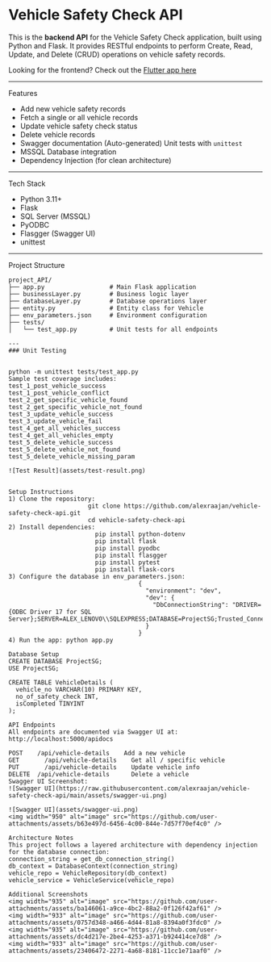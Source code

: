 

# Vehicle Safety Check API

This is the **backend API** for the Vehicle Safety Check application, built using Python and Flask. It provides RESTful endpoints to perform Create, Read, Update, and Delete (CRUD) operations on vehicle safety records.

Looking for the frontend? Check out the [Flutter app here](https://github.com/alexraajan/vehicle-safety-check-flutter)

---

Features

- Add new vehicle safety records
- Fetch a single or all vehicle records
- Update vehicle safety check status
- Delete vehicle records
- Swagger documentation (Auto-generated)
  Unit tests with `unittest`
- MSSQL Database integration
- Dependency Injection (for clean architecture)

---

Tech Stack

- Python 3.11+
- Flask
- SQL Server (MSSQL)
- PyODBC
- Flasgger (Swagger UI)
- unittest

---

Project Structure

```plaintext
project_API/
├── app.py                  # Main Flask application
├── businessLayer.py        # Business logic layer
├── databaseLayer.py        # Database operations layer
├── entity.py               # Entity class for Vehicle
├── env_parameters.json     # Environment configuration
├── tests/
│   └── test_app.py         # Unit tests for all endpoints

---
### Unit Testing


python -m unittest tests/test_app.py
Sample test coverage includes:
test_1_post_vehicle_success
test_1_post_vehicle_conflict
test_2_get_specific_vehicle_found
test_2_get_specific_vehicle_not_found
test_3_update_vehicle_success
test_3_update_vehicle_fail
test_4_get_all_vehicles_success
test_4_get_all_vehicles_empty
test_5_delete_vehicle_success
test_5_delete_vehicle_not_found
test_5_delete_vehicle_missing_param

![Test Result](assets/test-result.png)


Setup Instructions
1) Clone the repository:
                      git clone https://github.com/alexraajan/vehicle-safety-check-api.git
                      cd vehicle-safety-check-api
2) Install dependencies:
                        pip install python-dotenv
                        pip install flask 
                        pip install pyodbc 
                        pip install flasgger 
                        pip install pytest
                        pip install flask-cors
3) Configure the database in env_parameters.json:
                                    {
                                      "environment": "dev",
                                      "dev": {
                                        "DbConnectionString": "DRIVER={ODBC Driver 17 for SQL Server};SERVER=ALEX_LENOVO\\SQLEXPRESS;DATABASE=ProjectSG;Trusted_Connection=yes"
                                      }
                                    }
4) Run the app: python app.py

Database Setup
CREATE DATABASE ProjectSG;
USE ProjectSG;

CREATE TABLE VehicleDetails (
  vehicle_no VARCHAR(10) PRIMARY KEY,
  no_of_safety_check INT,
  isCompleted TINYINT
);

API Endpoints
All endpoints are documented via Swagger UI at: http://localhost:5000/apidocs

POST    /api/vehicle-details    Add a new vehicle
GET 	  /api/vehicle-details	  Get all / specific vehicle
PUT 	  /api/vehicle-details    Update vehicle info
DELETE	/api/vehicle-details	  Delete a vehicle
Swagger UI Screenshot:
![Swagger UI](https://raw.githubusercontent.com/alexraajan/vehicle-safety-check-api/main/assets/swagger-ui.png)

![Swagger UI](assets/swagger-ui.png)
<img width="950" alt="image" src="https://github.com/user-attachments/assets/b63e497d-6456-4c00-844e-7d57f70ef4c0" />

Architecture Notes
This project follows a layered architecture with dependency injection for the database connection:
connection_string = get_db_connection_string()
db_context = DatabaseContext(connection_string)
vehicle_repo = VehicleRepository(db_context)
vehicle_service = VehicleService(vehicle_repo)

Additional Screenshots
<img width="935" alt="image" src="https://github.com/user-attachments/assets/ba146061-a9ce-4bc2-88a2-0f126f42af61" />
<img width="933" alt="image" src="https://github.com/user-attachments/assets/0757d348-a466-4d44-81a8-8394a0f3fdc0" />
<img width="935" alt="image" src="https://github.com/user-attachments/assets/dc4d217e-2be4-4253-a371-b924414ce7d8" />
<img width="933" alt="image" src="https://github.com/user-attachments/assets/23406472-2271-4a68-8181-11cc1e71aaf0" />






